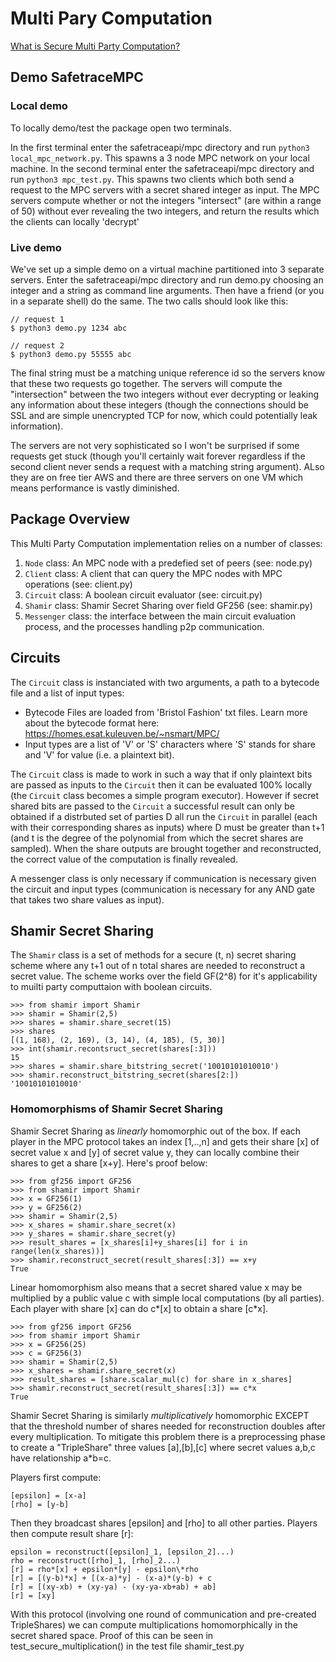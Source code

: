 # Multi Pary Computation

[What is Secure Multi Party Computation?](https://en.wikipedia.org/wiki/Secure_multi-party_computation)

## Demo SafetraceMPC

### Local demo

To locally demo/test the package open two terminals.

In the first terminal enter the safetraceapi/mpc directory and run `python3 local_mpc_network.py`. This spawns a 3 node MPC network on your local machine.
In the second terminal enter the safetraceapi/mpc directory and run `python3 mpc_test.py`. This spawns two clients which both send a request to the MPC servers with a secret shared integer as input. The MPC servers compute whether or not the integers "intersect" (are within a range of 50) without ever revealing the two integers, and return the results which the clients can locally 'decrypt'

### Live demo

We've set up a simple demo on a virtual machine partitioned into 3 separate servers. Enter the safetraceapi/mpc directory and run demo.py choosing an integer and a string as command line arguments. Then have a friend (or you in a separate shell) do the same. The two calls should look like this:

```
// request 1
$ python3 demo.py 1234 abc

// request 2
$ python3 demo.py 55555 abc
```

The final string must be a matching unique reference id so the servers know that these two requests go together. The servers will compute the "intersection" between the two integers without ever decrypting or leaking any information about these integers (though the connections should be SSL and are simple unencrypted TCP for now, which could potentially leak information).

The servers are not very sophisticated so I won't be surprised if some requests get stuck (though you'll certainly wait forever regardless if the second client never sends a request with a matching string argument). ALso they are on free tier AWS and there are three servers on one VM which means performance is vastly diminished.

## Package Overview

This Multi Party Computation implementation relies on a number of classes:

1. `Node` class: An MPC node with a predefied set of peers (see: node.py)
2. `Client` class: A client that can query the MPC nodes with MPC operations (see: client.py)
3. `Circuit` class: A boolean circuit evaluator (see: circuit.py)
4. `Shamir` class: Shamir Secret Sharing over field GF256 (see: shamir.py)
5. `Messenger` class: the interface between the main circuit evaluation process, and the processes handling p2p communication.

## Circuits

The `Circuit` class is instanciated with two arguments, a path to a bytecode file and a list of input types:
- Bytecode Files are loaded from 'Bristol Fashion' txt files. Learn more about the bytecode format here: https://homes.esat.kuleuven.be/~nsmart/MPC/
- Input types are a list of 'V' or 'S' characters where 'S' stands for share and 'V' for value (i.e. a plaintext bit).

The `Circuit` class is made to work in such a way that if only plaintext bits are passed as inputs to the `Circuit` then it can be evaluated 100% locally (the `Circuit` class becomes a simple program executor). However if secret shared bits are passed to the `Circuit` a successful result can only be obtained if a distrbuted set of parties D all run the `Circuit` in parallel (each with their corresponding shares as inputs) where D must be greater than t+1 (and t is the degree of the polynomial from which the secret shares are sampled). When the share outputs are brought together and reconstructed, the correct value of the computation is finally revealed.

A messenger class is only necessary if communication is necessary given the circuit and input types (communication is necessary for any AND gate that takes two share values as input).

## Shamir Secret Sharing 

The `Shamir` class is a set of methods for a secure (t, n) secret sharing scheme where any t+1 out of n total shares are needed to reconstruct a secret value. The scheme works over the field GF(2^8) for it's applicability to muilti party computtaion with boolean circuits.

```
>>> from shamir import Shamir
>>> shamir = Shamir(2,5)
>>> shares = shamir.share_secret(15)
>>> shares
[(1, 168), (2, 169), (3, 14), (4, 185), (5, 30)]
>>> int(shamir.recontsruct_secret(shares[:3]))
15
>>> shares = shamir.share_bitstring_secret('10010101010010')
>>> shamir.reconstruct_bitstring_secret(shares[2:])
'10010101010010'
```

### Homomorphisms of Shamir Secret Sharing

Shamir Secret Sharing as *linearly* homomorphic out of the box. If each player in the MPC protocol takes an index [1,..,n] and gets their share [x] of secret value x and [y] of secret value y, they can locally combine their shares to get a share [x+y]. Here's proof below:

```
>>> from gf256 import GF256
>>> from shamir import Shamir
>>> x = GF256(1)
>>> y = GF256(2)
>>> shamir = Shamir(2,5)
>>> x_shares = shamir.share_secret(x)
>>> y_shares = shamir.share_secret(y)
>>> result_shares = [x_shares[i]+y_shares[i] for i in range(len(x_shares))]
>>> shamir.reconstruct_secret(result_shares[:3]) == x+y
True
```

Linear homomorphism also means that a secret shared value x may be multiplied by a public value c with simple local computations (by all parties). Each player with share [x] can do c\*[x] to obtain a share [c\*x].

```
>>> from gf256 import GF256
>>> from shamir import Shamir
>>> x = GF256(25)
>>> c = GF256(3)
>>> shamir = Shamir(2,5)
>>> x_shares = shamir.share_secret(x)
>>> result_shares = [share.scalar_mul(c) for share in x_shares]
>>> shamir.reconstruct_secret(result_shares[:3]) == c*x
True
```

Shamir Secret Sharing is similarly *multiplicatively* homomorphic EXCEPT that the threshold number of shares needed for reconstruction doubles after every multiplication. To mitigate this problem there is a preprocessing phase to create a "TripleShare" three values [a],[b],[c] where secret values a,b,c have relationship a\*b=c.

Players first compute:
```
[epsilon] = [x-a]
[rho] = [y-b]
```

Then they broadcast shares [epsilon] and [rho] to all other parties. Players then compute result share [r]:

```
epsilon = reconstruct([epsilon]_1, [epsilon_2]...)
rho = reconstruct([rho]_1, [rho]_2...)
[r] = rho*[x] + epsilon*[y] - epsilon\*rho
[r] = [(y-b)*x] + [(x-a)*y] - (x-a)*(y-b) + c
[r] = [(xy-xb) + (xy-ya) - (xy-ya-xb+ab) + ab]
[r] = [xy]
```

With this protocol (involving one round of communication and pre-created TripleShares) we can compute multiplications homomorphically in the secret shared space. Proof of this can be seen in test_secure_multiplication() in the test file shamir_test.py